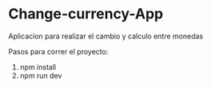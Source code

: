 # Change-currency-App
Aplicacion para realizar el cambio y calculo entre monedas


Pasos para correr el proyecto:
1) npm install
2) npm run dev
